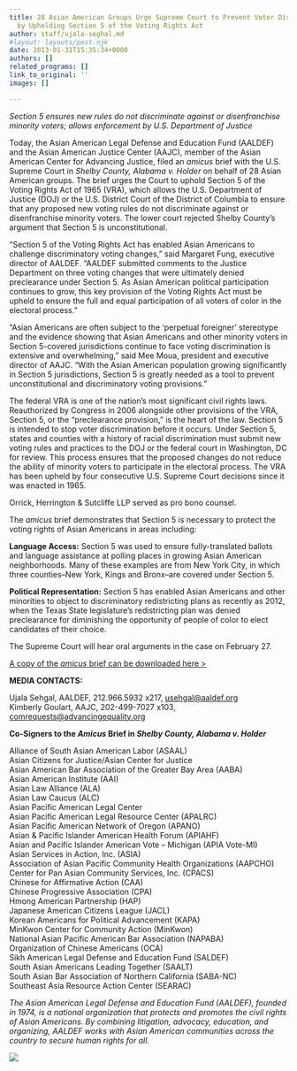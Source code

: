```yaml
---
title: 28 Asian American Groups Urge Supreme Court to Prevent Voter Discrimination
  by Upholding Section 5 of the Voting Rights Act
author: staff/ujala-seghal.md
#layout: layouts/post.njk
date: 2013-01-31T15:35:34+0000
authors: []
related_programs: []
link_to_original: ''
images: []

---
```

_Section 5 ensures new rules do not discriminate against or disenfranchise minority voters; allows enforcement by U.S. Department of Justice_

Today, the Asian American Legal Defense and Education Fund (AALDEF) and the Asian American Justice Center (AAJC), member of the Asian American Center for Advancing Justice, filed an _amicus_ brief with the U.S. Supreme Court in _Shelby County, Alabama v. Holder_ on behalf of 28 Asian American groups. The brief urges the Court to uphold Section 5 of the Voting Rights Act of 1965 (VRA), which allows the U.S. Department of Justice (DOJ) or the U.S. District Court of the District of Columbia to ensure that any proposed new voting rules do not discriminate against or disenfranchise minority voters. The lower court rejected Shelby County’s argument that Section 5 is unconstitutional.

“Section 5 of the Voting Rights Act has enabled Asian Americans to challenge discriminatory voting changes,” said Margaret Fung, executive director of AALDEF. “AALDEF submitted comments to the Justice Department on three voting changes that were ultimately denied preclearance under Section 5. As Asian American political participation continues to grow, this key provision of the Voting Rights Act must be upheld to ensure the full and equal participation of all voters of color in the electoral process.”

“Asian Americans are often subject to the ‘perpetual foreigner’ stereotype and the evidence showing that Asian Americans and other minority voters in Section 5-covered jurisdictions continue to face voting discrimination is extensive and overwhelming,” said Mee Moua, president and executive director of AAJC. “With the Asian American population growing significantly in Section 5 jurisdictions, Section 5 is greatly needed as a tool to prevent unconstitutional and discriminatory voting provisions.”

The federal VRA is one of the nation’s most significant civil rights laws. Reauthorized by Congress in 2006 alongside other provisions of the VRA, Section 5, or the “preclearance provision,” is the heart of the law. Section 5 is intended to stop voter discrimination before it occurs. Under Section 5, states and counties with a history of racial discrimination must submit new voting rules and practices to the DOJ or the federal court in Washington, DC for review. This process ensures that the proposed changes do not reduce the ability of minority voters to participate in the electoral process. The VRA has been upheld by four consecutive U.S. Supreme Court decisions since it was enacted in 1965.

Orrick, Herrington & Sutcliffe LLP served as pro bono counsel.

The _amicus_ brief demonstrates that Section 5 is necessary to protect the voting rights of Asian Americans in areas including:

**Language Access:** Section 5 was used to ensure fully-translated ballots and language assistance at polling places in growing Asian American neighborhoods. Many of these examples are from New York City, in which three counties–New York, Kings and Bronx–are covered under Section 5.

**Political Representation:** Section 5 has enabled Asian Americans and other minorities to object to discriminatory redistricting plans as recently as 2012, when the Texas State legislature’s redistricting plan was denied preclearance for diminishing the opportunity of people of color to elect candidates of their choice.

The Supreme Court will hear oral arguments in the case on February 27.

[A copy of the _amicus_ brief can be downloaded here >](/uploads/pdf/Amicus%20Brief%20Shelby%20v.%20Holder%20AALDEF.pdf)

**MEDIA CONTACTS:**

Ujala Sehgal, AALDEF, 212.966.5932 x217, [usehgal@aaldef.org](mailto:usehgal@aaldef.org)  
Kimberly Goulart, AAJC, 202-499-7027 x103, [comrequests@advancingequality.org](mailto:comrequests@advancingequality.org)

**Co-Signers to the _Amicus_ Brief in _Shelby County, Alabama v. Holder_**

Alliance of South Asian American Labor (ASAAL)  
Asian Citizens for Justice/Asian Center for Justice  
Asian American Bar Association of the Greater Bay Area (AABA)  
Asian American Institute (AAI)  
Asian Law Alliance (ALA)  
Asian Law Caucus (ALC)  
Asian Pacific American Legal Center  
Asian Pacific American Legal Resource Center (APALRC)  
Asian Pacific American Network of Oregon (APANO)  
Asian & Pacific Islander American Health Forum (APIAHF)  
Asian and Pacific Islander American Vote – Michigan (APIA Vote-MI)  
Asian Services in Action, Inc. (ASIA)  
Association of Asian Pacific Community Health Organizations (AAPCHO)  
Center for Pan Asian Community Services, Inc. (CPACS)  
Chinese for Affirmative Action (CAA)  
Chinese Progressive Association (CPA)  
Hmong American Partnership (HAP)  
Japanese American Citizens League (JACL)  
Korean Americans for Political Advancement (KAPA)  
MinKwon Center for Community Action (MinKwon)  
National Asian Pacific American Bar Association (NAPABA)  
Organization of Chinese Americans (OCA)  
Sikh American Legal Defense and Education Fund (SALDEF)  
South Asian Americans Leading Together (SAALT)  
South Asian Bar Association of Northern California (SABA-NC)  
Southeast Asia Resource Action Center (SEARAC)

_The Asian American Legal Defense and Education Fund (AALDEF), founded in 1974, is a national organization that protects and promotes the civil rights of Asian Americans.  By combining litigation, advocacy, education, and organizing, AALDEF works with Asian American communities across the country to secure human rights for all._

![](https://staticapp.icpsc.com/icp/loadimage.php/mogile/23535/7675f142eeb2c3e786c5199018c0f653/image/jpeg)